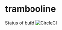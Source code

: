# trambooline

Status of build 
[![CircleCI](https://circleci.com/gh/cipster/trambooline/tree/master.svg?style=svg)](https://circleci.com/gh/cipster/trambooline/tree/master)
